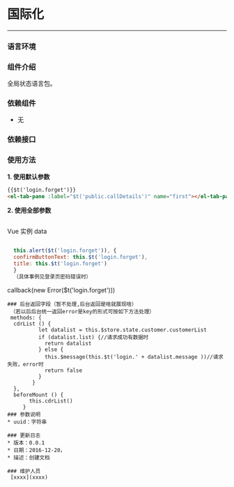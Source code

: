 # 国际化
----------------------

### 语言环境


### 组件介绍
全局状态语言包。

### 依赖组件
* 无

### 依赖接口


### 使用方法
**1. 使用默认参数**

```html
{{$t('login.forget')}}
<el-tab-pane :label="$t('public.callDetails')" name="first"></el-tab-pane>(eg:在线客服等tab，pleaceholder等)
```
**2. 使用全部参数**

```html

```

Vue 实例 data

```javascript

  this.alert($t('login.forget')), {
  confirmButtonText: this.$t('login.forget'),
  title: this.$t('login.forget')
  }
  （具体事例见登录页密码错误时）

```
  callback(new Error($t('login.forget')))

```
### 后台返回字段（暂不处理,后台返回是啥就展现啥）
 （若以后后台统一返回error是key的形式可按如下方法处理）
 methods: {
  cdrList () {
          let datalist = this.$store.state.customer.customerList
          if (datalist.list) {//请求成功有数据时
            return datalist
          } else {
            this.$message(this.$t('login.' + datalist.message ))//请求失败，error时
            return false
          }
        }
  },
  beforeMount () {
       this.cdrList()
     }
### 参数说明
* uuid：字符串

### 更新日志
* 版本：0.0.1
* 日期：2016-12-20，
* 描述：创建文档

### 维护人员
 [xxxx](xxxx)

